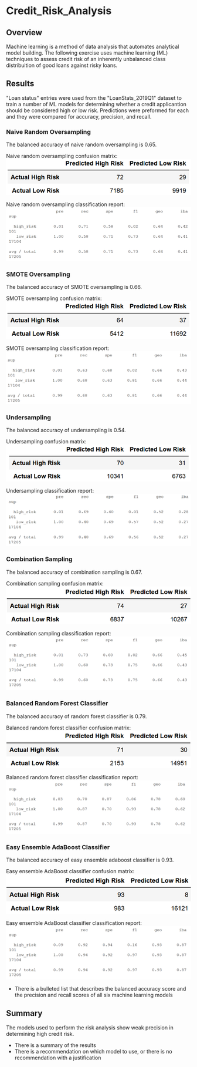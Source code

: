 # Credit_Risk_Analysis

## Overview
Machine learning is a method of data analysis that automates analytical model building. The following exercise uses machine learning (ML) techniques to assess credit risk of an inherently unbalanced class distribuition of good loans against risky loans.


## Results
"Loan status" entries were used from the "LoanStats_2019Q1" dataset to train a number of ML models for determining whether a credit applicantion should be considered high or low risk. Predictions were preformed for each and they were compared for accuracy, precision, and recall.

### Naive Random Oversampling

The balanced accuracy of naive random oversampling is 0.65.

Naive random oversampling confusion matrix:
![CM_NaiveRandomOversampling](https://github.com/jp3tty/Credit_Risk_Analysis/blob/main/Images/ConfusionMatrix_NaiveRandomOversample.PNG)

Naive random oversampling classification report:
![ClassReport_NaiveRandomOversampling](https://github.com/jp3tty/Credit_Risk_Analysis/blob/main/Images/ClassReport_NaiveRandomOversample.PNG)


### SMOTE Oversampling

The balanced accuracy of SMOTE oversampling is 0.66.

SMOTE oversampling confusion matrix:
![CM_SMOTEOversampling](https://github.com/jp3tty/Credit_Risk_Analysis/blob/main/Images/ConfusionMatrix_SMOTE_Oversampling.PNG)

SMOTE oversampling classification report:
![ClassReport_SMOTEOversampling](https://github.com/jp3tty/Credit_Risk_Analysis/blob/main/Images/ClassReport_SMOTE_Oversampling.PNG)


### Undersampling

The balanced accuracy of undersampling is 0.54.

Undersampling confusion matrix:
![CM_Undersampling](https://github.com/jp3tty/Credit_Risk_Analysis/blob/main/Images/ConfusionMatrix_Undersampling.PNG)

Undersampling classification report:
![ClassReport_Undersampling](https://github.com/jp3tty/Credit_Risk_Analysis/blob/main/Images/ClassRepot_Undersampling.PNG)


### Combination Sampling

The balanced accuracy of combination sampling is 0.67.

Combination sampling confusion matrix:
![CM_CombinationSampling](https://github.com/jp3tty/Credit_Risk_Analysis/blob/main/Images/ConfusionMatrix_Combined.PNG)

Combination sampling classification report:
![ClassReport_CombinationSampling](https://github.com/jp3tty/Credit_Risk_Analysis/blob/main/Images/ClassReport_Combined.PNG)


### Balanced Random Forest Classifier

The balanced accuracy of random forest classifier is 0.79.

Balanced random forest classifier confusion matrix:
![CM_BRFC](https://github.com/jp3tty/Credit_Risk_Analysis/blob/main/Images/ConfusionMatrix_BalancedRandomForestClassifier.PNG)


Balanced random forest classifier classification report:
![ClassReport_BRFC](https://github.com/jp3tty/Credit_Risk_Analysis/blob/main/Images/ClassRepot_BalancedRandomForestClassifier.PNG)


### Easy Ensemble AdaBoost Classifier

The balanced accuracy of easy ensemble adaboost classifier is 0.93.

Easy ensemble AdaBoost classifier confusion matrix:
![CM_EEAC](https://github.com/jp3tty/Credit_Risk_Analysis/blob/main/Images/ConfusionMatrix_EasyEnsembleAdaBoostClassifier.PNG)

Easy ensemble AdaBoost classifier classification report:
![ClassReport_EEAC](https://github.com/jp3tty/Credit_Risk_Analysis/blob/main/Images/ClassReport_EasyEnsembleAdaBoostClassifier.PNG)



* There is a bulleted list that describes the balanced accuracy score and the precision and recall scores of all six machine learning models



## Summary
The models used to perform the risk analysis show weak precision in determining high credit risk. 

* There is a summary of the results
* There is a recommendation on which model to use, or there is no recommendation with a justification